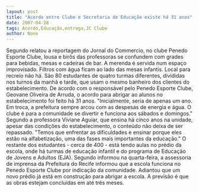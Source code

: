 ```yaml
---
layout: post
title: "Acordo entre Clube e Secretaria de Educação existe há 31 anos"
date: 2007-04-28
tags: Acordo,Educação,entrega,JC Clube
author: None
---
```


Segundo relatou a reportagem do Jornal do Commercio, no clube Penedo Esporte Clube, lousa e birôs das professoras se confundem com grades para bebidas, mesas e cadeiras de bar. A merenda é servida num espaço improvisado. Filtros com água ficam ao lado das mesas infantis. 
Local para recreio não há.
São 80 estudantes de quatro turmas diferentes, divididas nos turnos da manhã e tarde, que usam o mesmo banheiro dos clientes do estabelecimento.
De acordo com o responsável pelo Penedo Esporte Clube, Geovane Oliveira de Arruda, o acordo para abrigar ao alunos no estabelecimento foi feito há 31 anos. 
\"Inicialmente, seria de apenas um ano. Em troca, a prefeitura sempre arcou com as despesas de energia e água. O clube é para a comunidade se divertir e funciona aos sábados e domingos.\"
Segundo a professora Viviane Aguiar, que ensina há cinco anos na unidade, apesar das condições do estabelecimento, o conteúdo não deixa de ser repassado. \"Temos que enfrentar as dificuldades e ensinar porque eles estão na alfabetização, uma das fases mais importantes da educação.\"
O restante dos estudantes - cerca de 400 - está tendo aulas no prédio da escola, onde há turmas de educação infantil e do programa de Educação de Jovens e Adultos (EJA).
Segundo informou na quarta-feira, a assessoria de imprensa da Prefeitura do Recife informou que a escola funciona no Penedo Esporte Clube por indicação da comunidade. Adiantou que um novo prédio já está em construção para abrigar a escola. A previsão é que as obras estejam concluídas em até três meses. 